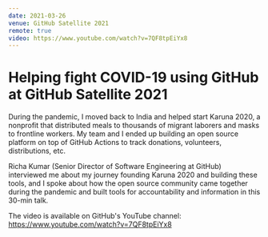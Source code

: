 ```yaml
---
date: 2021-03-26
venue: GitHub Satellite 2021
remote: true
video: https://www.youtube.com/watch?v=7QF8tpEiYx8
---
```


# Helping fight COVID-19 using GitHub at GitHub Satellite 2021

During the pandemic, I moved back to India and helped start Karuna 2020, a nonprofit that distributed meals to thousands of migrant laborers and masks to frontline workers. My team and I ended up building an open source platform on top of GitHub Actions to track donations, volunteers, distributions, etc.

Richa Kumar (Senior Director of Software Engineering at GitHub) interviewed me about my journey founding Karuna 2020 and building these tools, and I spoke about how the open source community came together during the pandemic and built tools for accountability and information in this 30-min talk.

The video is available on GitHub's YouTube channel: https://www.youtube.com/watch?v=7QF8tpEiYx8
